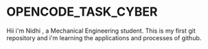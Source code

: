 # OPENCODE_TASK_CYBER
Hii i'm Nidhi , a Mechanical Engineering student.
This is my first git repository
and i'm learning the applications and processes of github.
